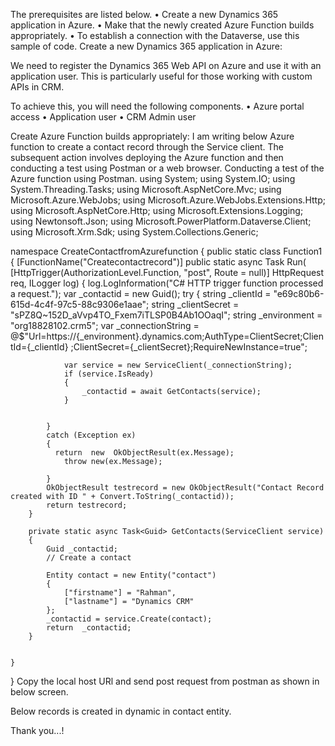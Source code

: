 The prerequisites are listed below.
•	Create a new Dynamics 365 application in Azure. 
•	Make that the newly created Azure Function builds appropriately. 
•	To establish a connection with the Dataverse, use this sample of code.
Create a new Dynamics 365 application in Azure:

We need to register the Dynamics 365 Web API on Azure and use it with an application user. This is particularly useful for those working with custom APIs in CRM.

To achieve this, you will need the following components.
•	Azure portal access
•	Application user
•	CRM Admin user

Create Azure Function builds appropriately:
I am writing below Azure function to create a contact record through the Service client.
The subsequent action involves deploying the Azure function and then conducting a test using Postman or a web browser. 
Conducting a test of the Azure function using Postman.
using System;
using System.IO;
using System.Threading.Tasks;
using Microsoft.AspNetCore.Mvc;
using Microsoft.Azure.WebJobs;
using Microsoft.Azure.WebJobs.Extensions.Http;
using Microsoft.AspNetCore.Http;
using Microsoft.Extensions.Logging;
using Newtonsoft.Json;
using Microsoft.PowerPlatform.Dataverse.Client;
using Microsoft.Xrm.Sdk;
using System.Collections.Generic;

namespace CreateContactfromAzurefunction
{
    public static class Function1
    {
        [FunctionName("Createcontactrecord")]
        public static async Task<IActionResult> Run(
    [HttpTrigger(AuthorizationLevel.Function, "post", Route = null)] HttpRequest req,
    ILogger log)
        {
            log.LogInformation("C# HTTP trigger function processed a request.");
            var _contactid = new Guid();
            try
            {
                string _clientId = "e69c80b6-615d-4c4f-97c5-88c9306e1aae";
                string _clientSecret = "sPZ8Q~152D_aVvp4TO_Fxem7iTLSP0B4Ab1OOaqI";
                string _environment = "org18828102.crm5";
                var _connectionString = @$"Url=https://{_environment}.dynamics.com;AuthType=ClientSecret;ClientId={_clientId}
                ;ClientSecret={_clientSecret};RequireNewInstance=true";


                var service = new ServiceClient(_connectionString);
                if (service.IsReady)
                {
                    _contactid = await GetContacts(service);
                }


            }
            catch (Exception ex)
            {
              return  new  OkObjectResult(ex.Message);
                throw new(ex.Message);

            }
            OkObjectResult testrecord = new OkObjectResult("Contact Record created with ID " + Convert.ToString(_contactid));
            return testrecord;
        }

        private static async Task<Guid> GetContacts(ServiceClient service)
        {
            Guid _contactid;
            // Create a contact 
            
            Entity contact = new Entity("contact")
            {
                ["firstname"] = "Rahman",
                ["lastname"] = "Dynamics CRM"
            };
            _contactid = service.Create(contact);
            return  _contactid;
        }

        
    }
}
Copy the local host URl and send post request from postman as shown in below screen.
 
 

Below records is created in dynamic in contact entity.
 

Thank you...!

